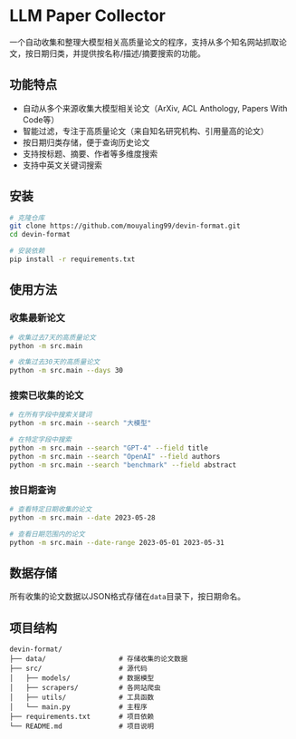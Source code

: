 # LLM Paper Collector

一个自动收集和整理大模型相关高质量论文的程序，支持从多个知名网站抓取论文，按日期归类，并提供按名称/描述/摘要搜索的功能。

## 功能特点

- 自动从多个来源收集大模型相关论文（ArXiv, ACL Anthology, Papers With Code等）
- 智能过滤，专注于高质量论文（来自知名研究机构、引用量高的论文）
- 按日期归类存储，便于查询历史论文
- 支持按标题、摘要、作者等多维度搜索
- 支持中英文关键词搜索

## 安装

```bash
# 克隆仓库
git clone https://github.com/mouyaling99/devin-format.git
cd devin-format

# 安装依赖
pip install -r requirements.txt
```

## 使用方法

### 收集最新论文

```bash
# 收集过去7天的高质量论文
python -m src.main

# 收集过去30天的高质量论文
python -m src.main --days 30
```

### 搜索已收集的论文

```bash
# 在所有字段中搜索关键词
python -m src.main --search "大模型"

# 在特定字段中搜索
python -m src.main --search "GPT-4" --field title
python -m src.main --search "OpenAI" --field authors
python -m src.main --search "benchmark" --field abstract
```

### 按日期查询

```bash
# 查看特定日期收集的论文
python -m src.main --date 2023-05-28

# 查看日期范围内的论文
python -m src.main --date-range 2023-05-01 2023-05-31
```

## 数据存储

所有收集的论文数据以JSON格式存储在`data`目录下，按日期命名。

## 项目结构

```
devin-format/
├── data/                  # 存储收集的论文数据
├── src/                   # 源代码
│   ├── models/            # 数据模型
│   ├── scrapers/          # 各网站爬虫
│   ├── utils/             # 工具函数
│   └── main.py            # 主程序
├── requirements.txt       # 项目依赖
└── README.md              # 项目说明
```
